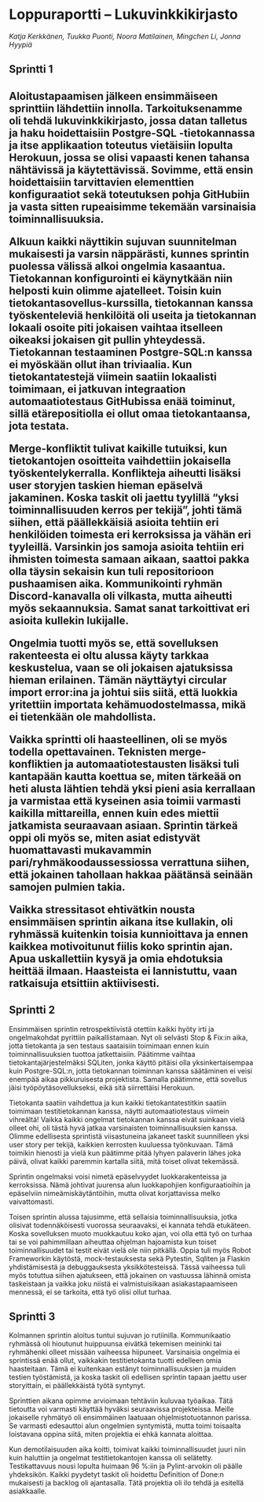 <h1>Loppuraportti – Lukuvinkkikirjasto</h1>

<i>Katja Kerkkänen, Tuukka Puonti, Noora Matilainen, Mingchen Li, Jonna Hyypiä</i>

<h2>Sprintti 1<h2>

Aloitustapaamisen jälkeen ensimmäiseen sprinttiin lähdettiin innolla. Tarkoituksenamme oli tehdä lukuvinkkikirjasto, jossa datan talletus ja haku hoidettaisiin Postgre-SQL -tietokannassa ja itse applikaation toteutus vietäisiin lopulta Herokuun, jossa se olisi vapaasti kenen tahansa nähtävissä ja käytettävissä. Sovimme, että ensin hoidettaisiin tarvittavien elementtien konfiguraatiot sekä toteutuksen pohja GitHubiin ja vasta sitten rupeaisimme tekemään varsinaisia toiminnallisuuksia. 

Alkuun kaikki näyttikin sujuvan suunnitelman mukaisesti ja varsin näppärästi, kunnes sprintin puolessa välissä alkoi ongelmia kasaantua. Tietokannan konfigurointi ei käynytkään niin helposti kuin olimme ajatelleet. Toisin kuin tietokantasovellus-kurssilla, tietokannan kanssa työskenteleviä henkilöitä oli useita ja tietokannan lokaali osoite piti jokaisen vaihtaa itselleen oikeaksi jokaisen git pullin yhteydessä. Tietokannan testaaminen Postgre-SQL:n kanssa ei myöskään ollut ihan triviaalia. Kun tietokantatestejä viimein saatiin lokaalisti toimimaan, ei jatkuvan integraation automaatiotestaus GitHubissa enää toiminut, sillä etärepositiolla ei ollut omaa tietokantaansa, jota testata.

Merge-konfliktit tulivat kaikille tutuiksi, kun tietokantojen osoitteita vaihdettiin jokaisella työskentelykerralla. Konflikteja aiheutti lisäksi user storyjen taskien hieman epäselvä jakaminen. Koska taskit oli jaettu tyylillä “yksi toiminnallisuuden kerros per tekijä”, johti tämä siihen, että päällekkäisiä asioita tehtiin eri henkilöiden toimesta eri kerroksissa ja vähän eri tyyleillä. Varsinkin jos samoja asioita tehtiin eri ihmisten toimesta samaan aikaan, saattoi pakka olla täysin sekaisin kun tuli repositorioon pushaamisen aika. Kommunikointi ryhmän Discord-kanavalla oli vilkasta, mutta aiheutti myös sekaannuksia. Samat sanat tarkoittivat eri asioita kullekin lukijalle. 

Ongelmia tuotti myös se, että sovelluksen rakenteesta ei oltu alussa käyty tarkkaa keskustelua, vaan se oli jokaisen ajatuksissa hieman erilainen. Tämän näyttäytyi circular import error:ina ja johtui siis siitä, että luokkia yritettiin importata kehämuodostelmassa, mikä ei tietenkään ole mahdollista.

Vaikka sprintti oli haasteellinen, oli se myös todella opettavainen. Teknisten merge-konfliktien ja automaatiotestausten lisäksi tuli kantapään kautta koettua se, miten tärkeää on heti alusta lähtien tehdä yksi pieni asia kerrallaan ja varmistaa että kyseinen asia toimii varmasti kaikilla mittareilla, ennen kuin edes miettii jatkamista seuraavaan asiaan. Sprintin tärkeä oppi oli myös se, miten asiat edistyvät huomattavasti mukavammin pari/ryhmäkoodaussessiossa verrattuna siihen, että jokainen tahollaan hakkaa päätänsä seinään samojen pulmien takia.

Vaikka stressitasot ehtivätkin nousta ensimmäisen sprintin aikana itse kullakin, oli ryhmässä kuitenkin toisia kunnioittava ja ennen kaikkea motivoitunut fiilis koko sprintin ajan. Apua uskallettiin kysyä ja omia ehdotuksia heittää ilmaan. Haasteista ei lannistuttu, vaan ratkaisuja etsittiin aktiivisesti.

<h2>Sprintti 2</h2>

Ensimmäisen sprintin retrospektiivistä otettiin kaikki hyöty irti ja ongelmakohdat pyrittiin paikallistamaan. Nyt oli selvästi Stop & Fix:in aika, jotta tietokanta ja sen testaus saataisiin toimimaan ennen kuin toiminnallisuuksien tuottoa jatkettaisiin. Päätimme vaihtaa tietokantajärjestelmäksi SQLiten, jonka käyttö pitäisi olla yksinkertaisempaa kuin Postgre-SQL:n, jotta tietokannan toiminnan kanssa säätäminen ei veisi enempää aikaa pikkuruisesta projektista. Samalla päätimme, että sovellus jäisi työpöytäsovellukseksi, eikä sitä siirrettäisi Herokuun.

Tietokanta saatiin vaihdettua ja kun kaikki tietokantatestitkin saatiin toimimaan testitietokannan kanssa, näytti automaatiotestaus viimein vihreältä! Vaikka kaikki ongelmat tietokannan kanssa eivät suinkaan vielä olleet ohi, oli tästä hyvä jatkaa varsinaisten toiminnallisuuksien kanssa. Olimme edellisesta sprintistä viisastuneina jakaneet taskit suunnilleen yksi user story per tekijä, kaikkien kerrosten kuuluessa työnkuvaan. Tämä toimikin hienosti ja vielä kun päätimme pitää lyhyen palaverin lähes joka päivä, olivat kaikki paremmin kartalla siitä, mitä toiset olivat tekemässä.

Sprintin ongelmaksi voisi nimetä epäselvyydet luokkarakenteissa ja kerroksissa. Nämä johtivat juurensa alun luokkapohjien konfiguraatioihin ja epäselviin nimeämiskäytäntöihin, mutta olivat korjattavissa melko vaivattomasti.

Toisen sprintin alussa tajusimme, että sellaisia toiminnallisuuksia, jotka olisivat todennäköisesti vuorossa seuraavaksi, ei kannata tehdä etukäteen. Koska sovelluksen muoto muokkautuu koko ajan, voi olla että työ on turhaa tai se voi pahimmillaan aiheuttaa ohjelman hajoamista kun toiset toiminnallisuudet tai testit eivät vielä ole niin pitkällä. Oppia tuli myös Robot Frameworkin käytöstä, mock-testauksesta sekä Pytestin, Sqliten ja Flaskin yhdistämisestä ja debuggauksesta yksikkötesteissä. Tässä vaiheessa tuli myös totuttua siihen ajatukseen, että jokainen on vastuussa lähinnä omista taskeistaan ja vaikka joku niistä ei valmistuisikaan asiakastapaamiseen mennessä, ei se tarkoita, että työ olisi ollut turhaa.

<h2>Sprintti 3</h2>

Kolmannen sprintin aloitus tuntui sujuvan jo rutiinilla. Kommunikaatio ryhmässä oli hioutunut huippuunsa eivätkä tekemisen meininki tai ryhmähenki olleet missään vaiheessa hiipuneet. Varsinaisia ongelmia ei sprintissä enää ollut, vaikkakin testitietokanta tuotti edelleen omia haasteitaan. Tämä ei kuitenkaan estänyt toiminnallisuuksien ja muiden testien työstämistä, ja koska taskit oli edellisen sprintin tapaan jaettu user storyittain, ei päällekkäistä työtä syntynyt.

Sprinttien aikana opimme arvioimaan tehtäviin kuluvaa työaikaa. Tätä tietoutta voi varmasti käyttää hyväksi seuraavissa projekteissa. Meille jokaiselle ryhmätyö oli ensimmäinen laatuaan ohjelmistotuotannon parissa. Se varmasti edesauttoi alun ongelmien syntymistä, mutta toimi toisaalta loistavana oppina siitä, miten projektia ei ehkä kannata aloittaa. 

Kun demotilaisuuden aika koitti, toimivat kaikki toiminnallisuudet juuri niin kuin haluttiin ja ongelmat testitietokantojen kanssa oli selätetty. Testikattavuus nousi lopulta huimaan 96 %:iin ja Pylint-arvokin oli päälle yhdeksikön. Kaikki pyydetyt taskit oli hoidettu Definition of Done:n mukaisesti ja backlog oli ajantasalla. Tätä projektia oli ilo tehdä ja esitellä asiakkaalle.
